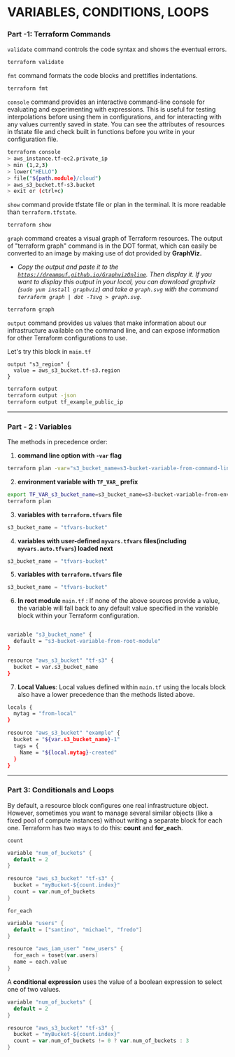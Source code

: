 # VARIABLES, CONDITIONS, LOOPS

### Part -1: Terraform Commands

`validate` command controls the code syntax and shows the eventual errors.

```bash
terraform validate
```

`fmt` command formats the code blocks and prettifies indentations.

```bash
terraform fmt
```

`console` command provides an interactive command-line console for evaluating and experimenting with expressions. This is useful for testing interpolations before using them in configurations, and for interacting with any values currently saved in state. You can see the attributes of resources in tfstate file and check built in functions before you write in your configuration file.

```bash
terraform console
> aws_instance.tf-ec2.private_ip
> min (1,2,3)
> lower("HELLO")
> file("${path.module}/cloud")
> aws_s3_bucket.tf-s3.bucket
> exit or (ctrl+c)
```

 `show` command provide tfstate file or plan in the terminal. It is more readable than `terraform.tfstate`.

```bash
terraform show
```

`graph` command creates a visual graph of Terraform resources. The output of "terraform graph" command is in the DOT format, which can easily be converted to an image by making use of dot provided by **GraphViz.**

- *Copy the output and paste it to the [`https://dreampuf.github.io/GraphvizOnline`](https://dreampuf.github.io/GraphvizOnline). Then display it. If you want to display this output in your local, you can download graphviz (`sudo yum install graphviz`) and take a `graph.svg` with the command `terraform graph | dot -Tsvg > graph.svg`.*

```bash
terraform graph
```

`output` command provides us values that make information about our infrastructure available on the command line, and can expose information for other Terraform configurations to use.

Let's try this block in `main.tf`
```
output "s3_region" {
  value = aws_s3_bucket.tf-s3.region
}
```

```bash
terraform output
terraform output -json
terraform output tf_example_public_ip
```
___

### Part - 2 : Variables

The methods in precedence order:

1. **command line option with `-var` flag**

```bash
terraform plan -var="s3_bucket_name=s3-bucket-variable-from-command-line"
```

2. **environment variable with `TF_VAR_` prefix**

```bash
export TF_VAR_s3_bucket_name=s3_bucket_name=s3-bucket-variable-from-environment-variable
terraform plan
```

3. **variables with `terraform.tfvars` file**

```go
s3_bucket_name = "tfvars-bucket"
```

4. **variables with user-defined `myvars.tfvars` files(including `myvars.auto.tfvars`) loaded next**

```go
s3_bucket_name = "tfvars-bucket"
```

5. **variables with `terraform.tfvars` file**

```go
s3_bucket_name = "tfvars-bucket"
```

6. **In root module** `main.tf` : If none of the above sources provide a value, the variable will fall back to any default value specified in the variable block within your Terraform configuration.

```bash

variable "s3_bucket_name" {
  default = "s3-bucket-variable-from-root-module"
}

resource "aws_s3_bucket" "tf-s3" {
  bucket = var.s3_bucket_name
}
```

7. **Local Values**: Local values defined within `main.tf` using the locals block also have a lower precedence than the methods listed above.

```bash
locals {
  mytag = "from-local"
}

resource "aws_s3_bucket" "example" {
  bucket = "${var.s3_bucket_name}-1"
  tags = {
    Name = "${local.mytag}-created"
  }
}
```

___ 

### Part 3: Conditionals and Loops

By default, a resource block configures one real infrastructure object. However, sometimes you want to manage several similar objects (like a fixed pool of compute instances) without writing a separate block for each one. Terraform has two ways to do this: **count** and **for_each**.

`count`

```go
variable "num_of_buckets" {
  default = 2
}

resource "aws_s3_bucket" "tf-s3" {
  bucket = "myBucket-${count.index}"
  count = var.num_of_buckets
}
```

`for_each`


```go
variable "users" {
  default = ["santino", "michael", "fredo"]
}

resource "aws_iam_user" "new_users" {
  for_each = toset(var.users)
  name = each.value
}
```

A **conditional expression** uses the value of a boolean expression to select one of two values.

```go
variable "num_of_buckets" {
  default = 2
}

resource "aws_s3_bucket" "tf-s3" {
  bucket = "myBucket-${count.index}"
  count = var.num_of_buckets != 0 ? var.num_of_buckets : 3
}
```